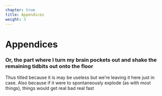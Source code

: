 ```yaml
---
chapter: true
title: Appendices 
weight: 3
---
```


# Appendices

### Or, the part where I turn my brain pockets out and shake the remaining tidbits out onto the floor

Thus titled because it is may be useless but we’re leaving it here just in case. Also because if it were to spontaneously explode (as with most things), things would get real bad real fast
